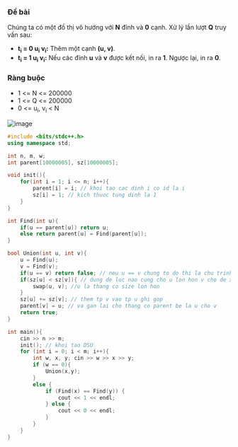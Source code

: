 ### Đề bài
Chúng ta có một đồ thị vô hướng với **N** đỉnh và **0** cạnh. Xử lý lần lượt **Q** truy vấn sau:

- **t<sub>i</sub> = 0 u<sub>i</sub> v<sub>i</sub>:** Thêm một cạnh **(u, v)**.
- **t<sub>i</sub> = 1 u<sub>i</sub> v<sub>i</sub>:** Nếu các đỉnh **u** và **v** được kết nối, in ra **1**. Ngược lại, in ra **0**.

### Ràng buộc
- 1 <= N <= 200000  
- 1 <= Q <= 200000  
- 0 <= u<sub>i</sub>, v<sub>i</sub> < N

![image](https://github.com/user-attachments/assets/f97f0f5b-6215-4cfa-be6d-24376af63e57)

```c++
#include <bits/stdc++.h>
using namespace std;

int n, m, w;
int parent[10000005], sz[10000005];

void init(){
    for(int i = 1; i <= n; i++){
        parent[i] = i; // khoi tao cac dinh i co id la i
        sz[i] = 1; // kich thuoc tung dinh la 1
    }
}

int Find(int u){
    if(u == parent[u]) return u;
    else return parent[u] = Find(parent[u]);
}

bool Union(int u, int v){
    u = Find(u); 
    v = Find(v);
    if(u == v) return false; // neu u == v chung to do thi la chu trinh
    if(sz[u] < sz[v]){ // dung de luc nao cung cho u lon hon v cho de xu ly
        swap(u, v); //u la thang co size lon hon
    }
    sz[u] += sz[v]; // them tp v vao tp u ghi gop
    parent[v] = u; // va gan lai cho thang co parent be la u cho v
    return true;
}

int main(){
    cin >> n >> m;
    init(); // khoi tao DSU
    for (int i = 0; i < m; i++){
        int w, x, y; cin >> w >> x >> y;
        if (w == 0){
            Union(x,y);
        }
        else {
            if (Find(x) == Find(y)) {
                cout << 1 << endl;
            } else {
                cout << 0 << endl;
            }
        }
    }
}
```
